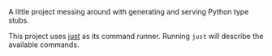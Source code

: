 A little project messing around with generating and serving Python type stubs.

This project uses [just](https://github.com/casey/just) as its command runner. Running `just` will describe
the available commands.